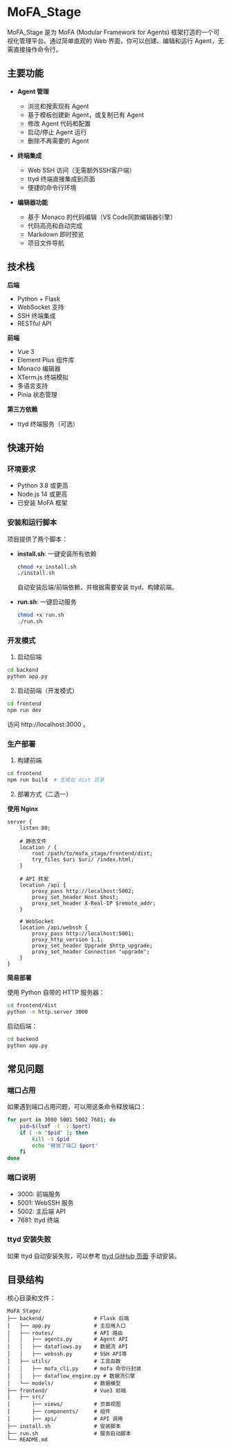 # MoFA_Stage

MoFA_Stage 是为 MoFA (Modular Framework for Agents) 框架打造的一个可视化管理平台。通过简单直观的 Web 界面，你可以创建、编辑和运行 Agent，无需直接操作命令行。

## 主要功能

- **Agent 管理**
  - 浏览和搜索现有 Agent
  - 基于模板创建新 Agent，或复制已有 Agent
  - 修改 Agent 代码和配置
  - 启动/停止 Agent 运行
  - 删除不再需要的 Agent


- **终端集成**
  - Web SSH 访问（无需额外SSH客户端）
  - ttyd 终端直接集成到页面
  - 便捷的命令行环境

- **编辑器功能**
  - 基于 Monaco 的代码编辑（VS Code同款编辑器引擎）
  - 代码高亮和自动完成
  - Markdown 即时预览
  - 项目文件导航

## 技术栈

**后端**
- Python + Flask
- WebSocket 支持
- SSH 终端集成
- RESTful API

**前端**
- Vue 3 
- Element Plus 组件库
- Monaco 编辑器
- XTerm.js 终端模拟
- 多语言支持
- Pinia 状态管理

**第三方依赖**
- ttyd 终端服务（可选）

## 快速开始

### 环境要求

- Python 3.8 或更高
- Node.js 14 或更高
- 已安装 MoFA 框架

### 安装和运行脚本

项目提供了两个脚本：

- **install.sh**: 一键安装所有依赖
  ```bash
  chmod +x install.sh
  ./install.sh
  ```
  自动安装后端/前端依赖，并根据需要安装 ttyd、构建前端。

- **run.sh**: 一键启动服务
  ```bash
  chmod +x run.sh
  ./run.sh
  ```


### 开发模式

1. 启动后端
```bash
cd backend
python app.py
```

2. 启动前端（开发模式）
```bash
cd frontend
npm run dev
```

访问 http://localhost:3000 。

### 生产部署


1. 构建前端
```bash
cd frontend
npm run build  # 生成在 dist 目录
```

2. 部署方式（二选一）

**使用 Nginx**

```nginx
server {
    listen 80;
    
    # 静态文件
    location / {
        root /path/to/mofa_stage/frontend/dist;
        try_files $uri $uri/ /index.html;
    }
    
    # API 转发
    location /api {
        proxy_pass http://localhost:5002;
        proxy_set_header Host $host;
        proxy_set_header X-Real-IP $remote_addr;
    }
    
    # WebSocket
    location /api/webssh {
        proxy_pass http://localhost:5001;
        proxy_http_version 1.1;
        proxy_set_header Upgrade $http_upgrade;
        proxy_set_header Connection "upgrade";
    }
}
```

**简易部署**

使用 Python 自带的 HTTP 服务器：
```bash
cd frontend/dist
python -m http.server 3000
```

启动后端：
```bash
cd backend
python app.py
```

## 常见问题

### 端口占用

如果遇到端口占用问题，可以用这条命令释放端口：

```bash
for port in 3000 5001 5002 7681; do
    pid=$(lsof -t -i:$port)
    if [ -n "$pid" ]; then
        kill -9 $pid
        echo "释放了端口 $port"
    fi
done
```

### 端口说明

- 3000: 前端服务
- 5001: WebSSH 服务
- 5002: 主后端 API
- 7681: ttyd 终端

### ttyd 安装失败

如果 ttyd 自动安装失败，可以参考 [ttyd GitHub 页面](https://github.com/tsl0922/ttyd) 手动安装。

## 目录结构

核心目录和文件：

```
MoFA_Stage/
├── backend/                # Flask 后端
│   ├── app.py              # 主应用入口
│   ├── routes/             # API 路由
│   │   ├── agents.py       # Agent API
│   │   ├── dataflows.py    # 数据流 API
│   │   ├── webssh.py       # SSH API等
│   ├── utils/              # 工具函数
│   │   ├── mofa_cli.py     # mofa 命令行封装
│   │   ├── dataflow_engine.py # 数据流引擎
│   └── models/             # 数据模型
├── frontend/               # Vue3 前端
│   ├── src/
│       ├── views/          # 页面视图
│       ├── components/     # 组件
│       ├── api/            # API 调用
├── install.sh              # 安装脚本
├── run.sh                  # 服务启动脚本
└── README.md               
```